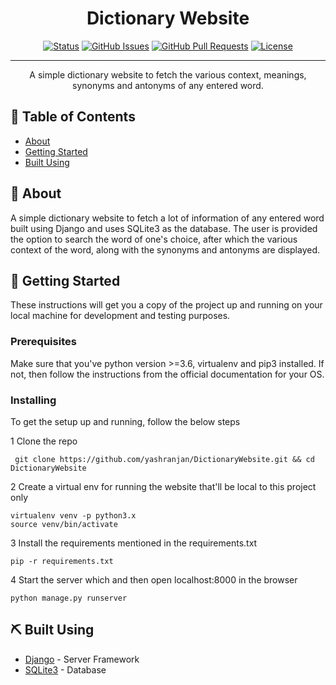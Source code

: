 <h1 align="center">Dictionary Website</h1>

<div align="center">

[![Status](https://img.shields.io/badge/status-active-success.svg)]()
[![GitHub Issues](https://img.shields.io/github/issues/kylelobo/The-Documentation-Compendium.svg)](https://github.com/yashranjan/DictionaryWebsite/issues)
[![GitHub Pull Requests](https://img.shields.io/github/issues-pr/kylelobo/The-Documentation-Compendium.svg)](https://github.com/yashranjan/DictionaryWebsite/pulls)
[![License](https://img.shields.io/badge/license-MIT-blue.svg)](/LICENSE)

</div>

---

<p align="center"> A simple dictionary website to fetch the various context, meanings, synonyms and antonyms of any entered word.
    <br> 
</p>

## 📝 Table of Contents

- [About](#about)
- [Getting Started](#getting_started)
- [Built Using](#built_using)

## 🧐 About <a name = "about"></a>

A simple dictionary website to fetch a lot of information of any entered word built using Django and uses SQLite3 as the database. The user is provided the option to search the word of one's choice, after which the various context of the word, along with the synonyms and antonyms are displayed.

## 🏁 Getting Started <a name = "getting_started"></a>

These instructions will get you a copy of the project up and running on your local machine for development and testing purposes.

### Prerequisites

Make sure that you've python version >=3.6, virtualenv and pip3 installed. If not, then follow the instructions from the official documentation for your OS.


### Installing

To get the setup up and running, follow the below steps

1 Clone the repo

```
 git clone https://github.com/yashranjan/DictionaryWebsite.git && cd DictionaryWebsite
```

2  Create a virtual env for running the website that'll be local to this project only

```
virtualenv venv -p python3.x
source venv/bin/activate
```

3 Install the requirements mentioned in the requirements.txt
```
pip -r requirements.txt
```
4 Start the server which and then open localhost:8000 in the browser
```
python manage.py runserver
```

## ⛏️ Built Using <a name = "built_using"></a>

- [Django](https://www.djangoproject.com/) - Server Framework
- [SQLite3](https://www.sqlite.org/index.html/) - Database

